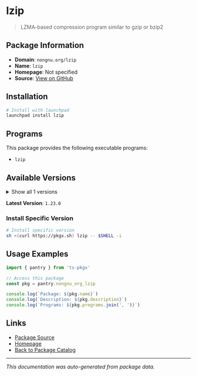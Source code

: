 # lzip

> LZMA-based compression program similar to gzip or bzip2

## Package Information

- **Domain**: `nongnu.org/lzip`
- **Name**: `lzip`
- **Homepage**: Not specified
- **Source**: [View on GitHub](https://github.com/pkgxdev/pantry/tree/main/projects/nongnu.org/lzip/package.yml)

## Installation

```bash
# Install with launchpad
launchpad install lzip
```

## Programs

This package provides the following executable programs:

- `lzip`

## Available Versions

<details>
<summary>Show all 1 versions</summary>

- `1.23.0`

</details>

**Latest Version**: `1.23.0`

### Install Specific Version

```bash
# Install specific version
sh <(curl https://pkgx.sh) lzip -- $SHELL -i
```

## Usage Examples

```typescript
import { pantry } from 'ts-pkgx'

// Access this package
const pkg = pantry.nongnu_org_lzip

console.log(`Package: ${pkg.name}`)
console.log(`Description: ${pkg.description}`)
console.log(`Programs: ${pkg.programs.join(', ')}`)
```

## Links

- [Package Source](https://github.com/pkgxdev/pantry/tree/main/projects/nongnu.org/lzip/package.yml)
- [Homepage](#)
- [Back to Package Catalog](../package-catalog.md)

---

*This documentation was auto-generated from package data.*
